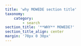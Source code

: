 ```yaml
---
title: 'why MOWEDE section title'
taxonomy:
    category:
        - search
section_title: '**WHY** MOWEDE?'
section_title_align: center
margin: '70px 0 30px'
---
```


